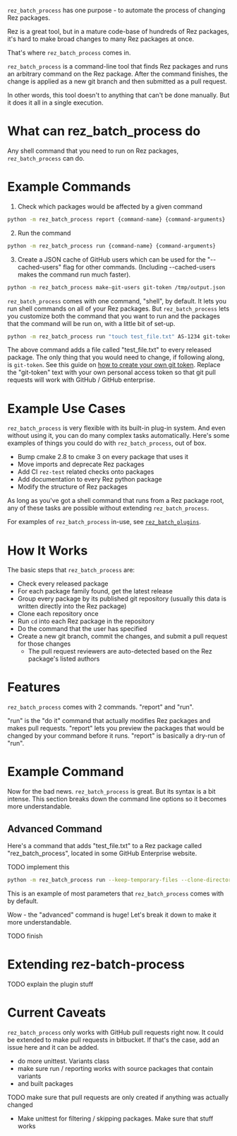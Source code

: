 ``rez_batch_process`` has one purpose - to automate the process of changing Rez packages.

Rez is a great tool, but in a mature code-base of hundreds of Rez packages,
it's hard to make broad changes to many Rez packages at once.

That's where ``rez_batch_process`` comes in.

``rez_batch_process`` is a command-line tool that finds Rez packages
and runs an arbitrary command on the Rez package. After the command
finishes, the change is applied as a new git branch and then submitted
as a pull request.

In other words, this tool doesn't to anything that can't be done
manually. But it does it all in a single execution.


# What can rez_batch_process do

Any shell command that you need to run on Rez packages, ``rez_batch_process`` can do.


# Example Commands

1. Check which packages would be affected by a given command

```sh
python -m rez_batch_process report {command-name} {command-arguments}
```

2. Run the command

```sh
python -m rez_batch_process run {command-name} {command-arguments}
```

3. Create a JSON cache of GitHub users which can be used for the
   "--cached-users" flag for other commands. (Including --cached-users
   makes the command run much faster).

```sh
python -m rez_batch_process make-git-users git-token /tmp/output.json
```


``rez_batch_process`` comes with one command, "shell", by default.
It lets you run shell commands on all of your Rez packages. But
``rez_batch_process`` lets you customize both the command that you want
to run and the packages that the command will be run on, with a little
bit of set-up.


```sh
python -m rez_batch_process run "touch test_file.txt" AS-1234 git-token
```

The above command adds a file called "test_file.txt" to every released
package. The only thing that you would need to change, if following
along, is ``git-token``. See this guide on
[how to create your own git token](https://help.github.com/en/github/authenticating-to-github/creating-a-personal-access-token-for-the-command-line).
Replace the "git-token" text with your own personal access token so that
git pull requests will work with GitHub / GitHub enterprise.


# Example Use Cases

``rez_batch_process`` is very flexible with its built-in plug-in system.
And even without using it, you can do many complex tasks automatically.
Here's some examples of things you could do with ``rez_batch_process``,
out of box.

- Bump cmake 2.8 to cmake 3 on every package that uses it
- Move imports and deprecate Rez packages
- Add CI ``rez-test`` related checks onto packages
- Add documentation to every Rez python package
- Modify the structure of Rez packages

As long as you've got a shell command that runs from a Rez package root,
any of these tasks are possible without extending ``rez_batch_process``.

For examples of ``rez_batch_process`` in-use, see
[``rez_batch_plugins``](../rez_batch_plugins).


# How It Works

The basic steps that ``rez_batch_process`` are:

- Check every released package
- For each package family found, get the latest release
- Group every package by its published git repository (usually this data is written directly into the Rez package)
- Clone each repository once
- Run ``cd`` into each Rez package in the repository
- Do the command that the user has specified
- Create a new git branch, commit the changes, and submit a pull request for those changes
    - The pull request reviewers are auto-detected based on the Rez package's listed authors


# Features

``rez_batch_process`` comes with 2 commands. "report" and "run".

"run" is the "do it" command that actually modifies Rez packages and makes pull requests.
"report" lets you preview the packages that would be changed by your command before it runs.
"report" is basically a dry-run of "run".


# Example Command

Now for the bad news. ``rez_batch_process`` is great. But its syntax is
a bit intense. This section breaks down the command line options so it
becomes more understandable.


## Advanced Command

Here's a command that adds "test_file.txt" to a Rez package called
"rez_batch_process", located in some GitHub Enterprise website.

TODO implement this
```sh
python -m rez_batch_process run --keep-temporary-files --clone-directory /tmp/repository_clones/attempt_1 --packages rez_batch_process --search-packages-path `rez-config release_packages_path`:$REZ_PACKAGES_PATH "touch test_file.txt" --temporary-directory /tmp/foo/bar shell AS-1234 git-token --base-url https://github-enterprise.com
```

This is an example of most parameters that ``rez_batch_process`` comes with by default.

Wow - the "advanced" command is huge! Let's break it down to make it more understandable.

TODO finish


# Extending rez-batch-process

TODO explain the plugin stuff


# Current Caveats

``rez_batch_process`` only works with GitHub pull requests right now.
It could be extended to make pull requests in bitbucket. If that's the
case, add an issue here and it can be added.

- do more unittest. Variants class
-  make sure run / reporting works with source packages that contain variants
 - and built packages


TODO make sure that pull requests are only created if anything was actually changed
- Make unittest for filtering / skipping packages. Make sure that stuff works
